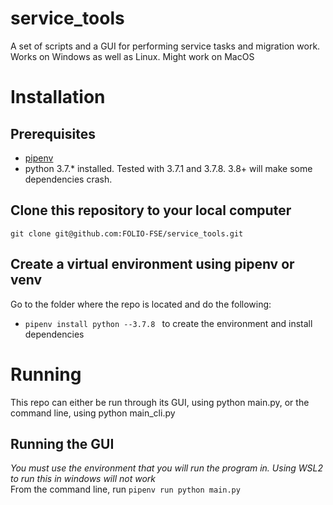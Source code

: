 # service_tools
A set of scripts and a GUI for performing service tasks and migration work. 
Works on Windows as well as Linux. Might work on MacOS  



# Installation
## Prerequisites
* [pipenv](https://pipenv.pypa.io/en/latest/)
* python 3.7.* installed. Tested with 3.7.1 and 3.7.8. 3.8+ will make some dependencies crash.

## Clone this repository to your local computer
```git clone git@github.com:FOLIO-FSE/service_tools.git```   
## Create a virtual environment using pipenv or venv
Go to the folder where the repo is located and do the following:
* ```pipenv install python --3.7.8 ``` to create the environment and install dependencies

# Running
This repo can either be run through its GUI, using python main.py, or the command line, using python main_cli.py

## Running the GUI
*You must use the environment that you will run the program in. Using WSL2 to run this in windows will not work*   
From the command line, run ```pipenv run python main.py```
